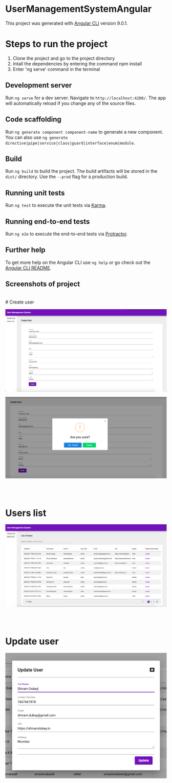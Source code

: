 # UserManagementSystemAngular

This project was generated with [Angular CLI](https://github.com/angular/angular-cli) version 9.0.1.

# Steps to run the project
1. Clone the project and go to the project directory
2. Intall the dependencies by entering the command npm install
3. Enter 'ng serve' command in the terminal

## Development server

Run `ng serve` for a dev server. Navigate to `http://localhost:4200/`. The app will automatically reload if you change any of the source files.

## Code scaffolding

Run `ng generate component component-name` to generate a new component. You can also use `ng generate directive|pipe|service|class|guard|interface|enum|module`.

## Build

Run `ng build` to build the project. The build artifacts will be stored in the `dist/` directory. Use the `--prod` flag for a production build.

## Running unit tests

Run `ng test` to execute the unit tests via [Karma](https://karma-runner.github.io).

## Running end-to-end tests

Run `ng e2e` to execute the end-to-end tests via [Protractor](http://www.protractortest.org/).

## Further help

To get more help on the Angular CLI use `ng help` or go check out the [Angular CLI README](https://github.com/angular/angular-cli/blob/master/README.md).

## Screenshots of project
<br/>
# Create user

![Create user](https://github.com/chytrakr/user-management-system-angular/blob/master/src/assets/image1.jpg)

![Create user confirmation](https://github.com/chytrakr/user-management-system-angular/blob/master/src/assets/image2.jpg)

<br/><br/>

# Users list

![Users list](https://github.com/chytrakr/user-management-system-angular/blob/master/src/assets/image3.jpg)

<br/><br/>

# Update user

![Update user](https://github.com/chytrakr/user-management-system-angular/blob/master/src/assets/image4.jpg)
